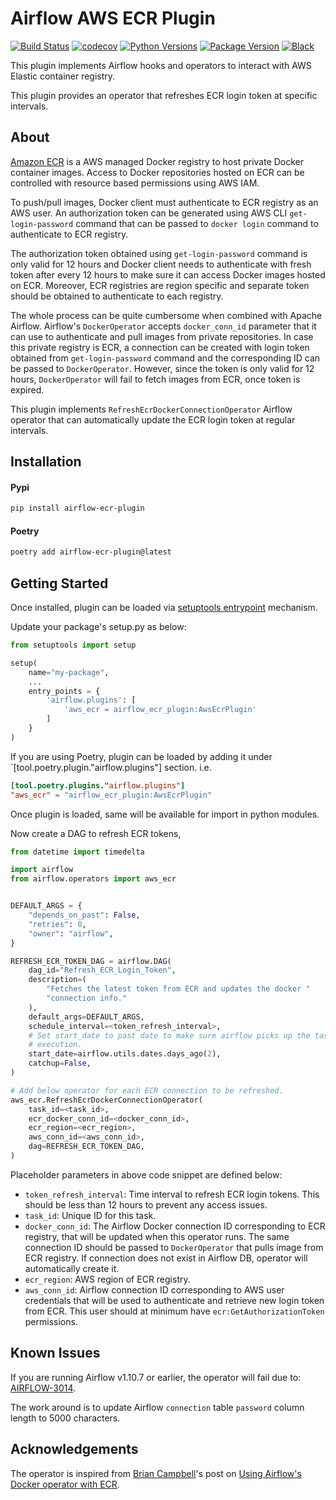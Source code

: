 # Airflow AWS ECR Plugin

[![Build Status](https://travis-ci.org/asandeep/airflow-ecr-plugin.svg?branch=master)](https://travis-ci.org/asandeep/airflow-ecr-plugin)
[![codecov](https://codecov.io/gh/asandeep/airflow-ecr-plugin/branch/master/graph/badge.svg)](https://codecov.io/gh/asandeep/airflow-ecr-plugin)
[![Python Versions](https://img.shields.io/pypi/pyversions/airflow-ecr-plugin.svg)](https://pypi.org/project/airflow-ecr-plugin/)
[![Package Version](https://img.shields.io/pypi/v/airflow-ecr-plugin.svg)](https://pypi.org/project/airflow-ecr-plugin/)
[![Black](https://img.shields.io/badge/code%20style-black-000000.svg)](https://github.com/psf/black)

This plugin implements Airflow hooks and operators to interact with AWS Elastic container registry.

This plugin provides an operator that refreshes ECR login token at specific intervals.

## About

[Amazon ECR](https://docs.aws.amazon.com/AmazonECR/latest/userguide/what-is-ecr.html) is a AWS managed Docker registry to host private Docker container images. Access to Docker repositories hosted on ECR can be controlled with resource based permissions using AWS IAM.

To push/pull images, Docker client must authenticate to ECR registry as an AWS user. An authorization token can be generated using AWS CLI `get-login-password` command that can be passed to `docker login` command to authenticate to ECR registry.

The authorization token obtained using `get-login-password` command is only valid for 12 hours and Docker client needs to authenticate with fresh token after every 12 hours to make sure it can access Docker images hosted on ECR. Moreover, ECR registries are region specific and separate token should be obtained to authenticate to each registry.

The whole process can be quite cumbersome when combined with Apache Airflow. Airflow's `DockerOperator` accepts `docker_conn_id` parameter that it can use to authenticate and pull images from private repositories. In case this private registry is ECR, a connection can be created with login token obtained from `get-login-password` command and the corresponding ID can be passed to `DockerOperator`. However, since the token is only valid for 12 hours, `DockerOperator` will fail to fetch images from ECR, once token is expired.

This plugin implements `RefreshEcrDockerConnectionOperator` Airflow operator that can automatically update the ECR login token at regular intervals.

## Installation

#### Pypi

```bash
pip install airflow-ecr-plugin
```

#### Poetry

```bash
poetry add airflow-ecr-plugin@latest
```

## Getting Started

Once installed, plugin can be loaded via [setuptools entrypoint](https://packaging.python.org/guides/creating-and-discovering-plugins/#using-package-metadata) mechanism.

Update your package's setup.py as below:

```python
from setuptools import setup

setup(
    name="my-package",
    ...
    entry_points = {
        'airflow.plugins': [
            'aws_ecr = airflow_ecr_plugin:AwsEcrPlugin'
        ]
    }
)
```

If you are using Poetry, plugin can be loaded by adding it under `[tool.poetry.plugin."airflow.plugins"] section. i.e.

```toml
[tool.poetry.plugins."airflow.plugins"]
"aws_ecr" = "airflow_ecr_plugin:AwsEcrPlugin"
```

Once plugin is loaded, same will be available for import in python modules.

Now create a DAG to refresh ECR tokens,

```python
from datetime import timedelta

import airflow
from airflow.operators import aws_ecr


DEFAULT_ARGS = {
    "depends_on_past": False,
    "retries": 0,
    "owner": "airflow",
}

REFRESH_ECR_TOKEN_DAG = airflow.DAG(
    dag_id="Refresh_ECR_Login_Token",
    description=(
        "Fetches the latest token from ECR and updates the docker "
        "connection info."
    ),
    default_args=DEFAULT_ARGS,
    schedule_interval=<token_refresh_interval>,
    # Set start_date to past date to make sure airflow picks up the tasks for
    # execution.
    start_date=airflow.utils.dates.days_ago(2),
    catchup=False,
)

# Add below operator for each ECR connection to be refreshed.
aws_ecr.RefreshEcrDockerConnectionOperator(
    task_id=<task_id>,
    ecr_docker_conn_id=<docker_conn_id>,
    ecr_region=<ecr_region>,
    aws_conn_id=<aws_conn_id>,
    dag=REFRESH_ECR_TOKEN_DAG,
)
```

Placeholder parameters in above code snippet are defined below:

- `token_refresh_interval`: Time interval to refresh ECR login tokens. This should be less than 12 hours to prevent any access issues.
- `task_id`: Unique ID for this task.
- `docker_conn_id`: The Airflow Docker connection ID corresponding to ECR registry, that will be updated when this operator runs. The same connection ID should be passed to `DockerOperator` that pulls image from ECR registry. If connection does not exist in Airflow DB, operator will automatically create it.
- `ecr_region`: AWS region of ECR registry.
- `aws_conn_id`: Airflow connection ID corresponding to AWS user credentials that will be used to authenticate and retrieve new login token from ECR. This user should at minimum have `ecr:GetAuthorizationToken` permissions.

## Known Issues

If you are running Airflow v1.10.7 or earlier, the operator will fail due to: [AIRFLOW-3014](https://issues.apache.org/jira/browse/AIRFLOW-3014).

The work around is to update Airflow `connection` table `password` column length to 5000 characters.

## Acknowledgements

The operator is inspired from [Brian Campbell](https://www.linkedin.com/in/bvcampbell3)'s post on [Using Airflow's Docker operator with ECR](https://www.lucidchart.com/techblog/2019/03/22/using-apache-airflows-docker-operator-with-amazons-container-repository/).
